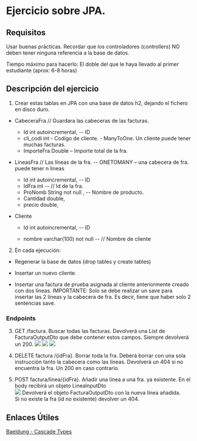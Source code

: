 # Ejercicio sobre JPA.

## Requisitos
Usar buenas prácticas. Recordar que los controladores (controllers) NO deben tener ninguna referencia a la base de datos.

Tiempo máximo para hacerlo: El doble del que le haya llevado al primer estudiante (aprox: 6-8 horas)

## Descripción del ejercicio

1. Crear estas tablas en JPA con una base de datos h2, dejando el fichero en disco duro.

- CabeceraFra // Guardara las cabeceras de las facturas.
  - Id int autoincremental, -- ID
  - cli_codi int - Codigo de cliente. - ManyToOne. Un cliente puede tener muchas facturas.
  - ImporteFra Double – Importe total de la fra.
- LineasFra // Las líneas de la fra. -- ONETOMANY – una cabecera de fra. puede tener n lineas
  - Id int autoincremental, -- ID
  - IdFra int -- // Id de la fra.
  - ProNomb String not null , -- Nombre de producto.
  - Cantidad double,
  - precio double,

- Cliente

  - Id int autoincremental, -- ID

  - nombre varchar(100) not null -- // Nombre de cliente

2. En cada ejecución:

- Regenerar la base de datos (drop tables y create tables)

- Insertar un nuevo cliente.

- Insertar una factura de prueba asignada al cliente anteriormente creado con dos líneas. IMPORTANTE: Solo se debe realizar un save para insertar las 2 líneas y la cabecera de fra. Es decir, tiene que haber solo 2 sentencias save.

### Endpoints

3. GET /factura. Buscar todas las facturas. Devolverá una List de FacturaOutputDto que debe contener estos campos. Siempre devolverá un 200.
![](/.images/imagen1.png)
![](/.images/imagen2.png)
![](/.images/imagen3.png)

4. DELETE factura /{idFra}. Borrar toda la fra. Deberá borrar con una sola instrucción tanto la cabecera como las lineas. Devolverá un 404 si no encuentra la fra. Un 200 en caso contrario.


5. POST factura/linea/{idFra}. Añadir una línea a una fra. ya existente. En el body recibirá un objeto LineaInputDto   
![](/.images/imagen4.png)
Devolverá el objeto FacturaOutputDto con la nueva línea añadida.  
Si no existe la fra (id no existente) devolver un 404.

## Enlaces Útiles
[Baeldung - Cascade Types](https://www.baeldung.com/jpa-cascade-types)